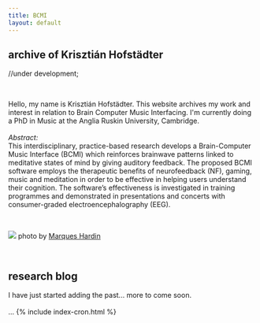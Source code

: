 ```yaml
---
title: BCMI
layout: default
---
```

## archive of Krisztián Hofstädter
//under development;

<br>

Hello, my name is Krisztián Hofstädter. This website archives my work and interest in relation to Brain Computer Music Interfacing. I'm currently doing a PhD in Music at the Anglia Ruskin University, Cambridge.
<br><br>
_Abstract:_
<br>
This interdisciplinary, practice-based research develops a Brain-Computer Music Interface (BCMI) which reinforces brainwave patterns linked to meditative states of mind by giving auditory feedback. The proposed BCMI software employs the therapeutic benefits of neurofeedback (NF), gaming, music and meditation in order to be effective in helping users understand their cognition. The software’s effectiveness is investigated in training programmes and demonstrated in presentations and concerts with consumer-graded electroencephalography (EEG).

<br>

![](https://khofstadter.info/assets/images/khofstadter-by-marques-harding.jpg) photo by [Marques Hardin](https://www.facebook.com/mjhardin?fref=ts)

<br>

## research blog
I have just started adding the past... more to come soon.
<br><br>
...
{% include index-cron.html %}
